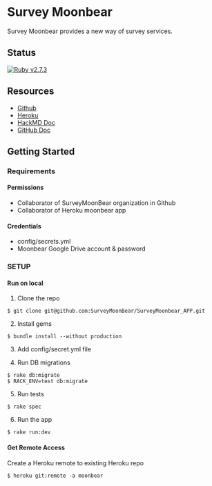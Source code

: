 # Survey Moonbear

 Survey Moonbear provides a new way of survey services.

## Status
[![Ruby v2.7.3](https://img.shields.io/badge/Ruby-2.7.3-green)](https://www.ruby-lang.org/en/news/2021/04/05/ruby-2-7-3-released/)

## Resources
- [Github](https://github.com/SurveyMoonBear/SurveyMoonbear_APP)
- [Heroku](https://moonbear.herokuapp.com/)
- [HackMD Doc](https://hackmd.io/@WVFBeK-KRt-CDsNCu4hqdQ/r1u3-zSSt)
- [GitHub Doc](doc/README.md)

## Getting Started

### Requirements
#### Permissions
- Collaborator of SurveyMoonBear organization in Github
- Collaborator of Heroku moonbear app

#### Credentials
- config/secrets.yml
- Moonbear Google Drive account & password

### SETUP
#### Run on local

1. Clone the repo
```
$ git clone git@github.com:SurveyMoonBear/SurveyMoonbear_APP.git
```

2. Install gems
```
$ bundle install --without production
```

3. Add config/secret.yml file

4. Run DB migrations
```
$ rake db:migrate
$ RACK_ENV=test db:migrate
```

5. Run tests
```
$ rake spec
```

6. Run the app
```
$ rake run:dev
```

#### Get Remote Access
Create a Heroku remote to existing Heroku repo
```
$ heroku git:remote -a moonbear
```

